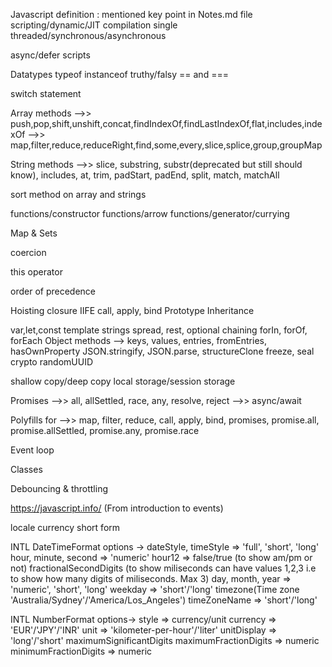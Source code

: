 Javascript definition : mentioned key point in Notes.md file
scripting/dynamic/JIT compilation
single threaded/synchronous/asynchronous

async/defer scripts

Datatypes
typeof
instanceof
truthy/falsy
== and ===

switch statement

Array methods
-->> push,pop,shift,unshift,concat,findIndexOf,findLastIndexOf,flat,includes,indexOf
-->> map,filter,reduce,reduceRight,find,some,every,slice,splice,group,groupMap

String methods
-->> slice, substring, substr(deprecated but still should know), includes, at, trim, padStart, padEnd, split, match, matchAll

sort method on array and strings

functions/constructor functions/arrow functions/generator/currying

Map & Sets

coercion

this operator

order of precedence

Hoisting
closure
IIFE
call, apply, bind
Prototype Inheritance

var,let,const
template strings
spread, rest, optional chaining
forIn, forOf, forEach
Object methods --> keys, values, entries, fromEntries, hasOwnProperty
JSON.stringify, JSON.parse, structureClone
freeze, seal
crypto randomUUID

shallow copy/deep copy
local storage/session storage

Promises
-->> all, allSettled, race, any, resolve, reject
-->> async/await

Polyfills for
-->> map, filter, reduce, call, apply, bind, promises, promise.all, promise.allSettled, promise.any, promise.race

Event loop

Classes

Debouncing & throttling

https://javascript.info/ (From introduction to events)

locale
currency short form

INTL DateTimeFormat
options ->
dateStyle, timeStyle => 'full', 'short', 'long'
hour, minute, second => 'numeric'
hour12 => false/true (to show am/pm or not)
fractionalSecondDigits (to show miliseconds can have values 1,2,3 i.e to show how many digits of miliseconds. Max 3)
day, month, year => 'numeric', 'short', 'long'
weekday => 'short'/'long'
timezone(Time zone 'Australia/Sydney'/'America/Los_Angeles')
timeZoneName => 'short'/'long'

INTL NumberFormat
options->
style => currency/unit
currency => 'EUR'/'JPY'/'INR'
unit => 'kilometer-per-hour'/'liter'
unitDisplay => 'long'/'short'
maximumSignificantDigits
maximumFractionDigits => numeric
minimumFractionDigits => numeric

